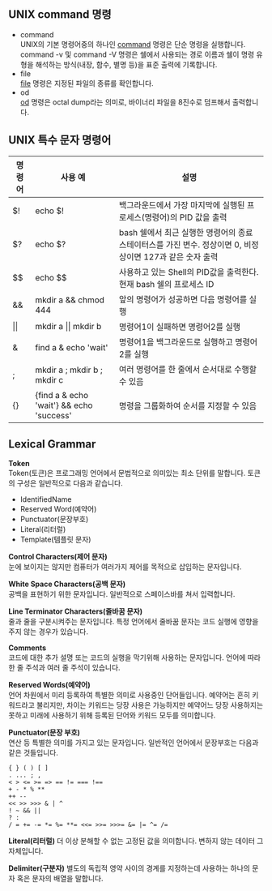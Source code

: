 ## UNIX command 명령
* command  
UNIX의 기본 명령어중의 하나인 [command](https://www.ibm.com/docs/ko/aix/7.2?topic=c-command-command) 명령은 단순 명령을 실행합니다.
command -v 및 command -V 명령은 쉘에서 사용되는 경로 이름과 쉘이 명령 유형을 해석하는 방식(내장, 함수, 별명 등)을 표준 출력에 기록합니다.
* file  
[file](https://www.ibm.com/docs/ko/aix/7.2?topic=f-file-command) 명령은 지정된 파일의 종류를 확인합니다.
* od  
[od](https://www.ibm.com/docs/ko/aix/7.2?topic=o-od-command) 명령은 octal dump라는 의미로, 바이너리 파일을 8진수로 덤프해서 출력합니다.


## UNIX 특수 문자 명령어
|명령어|사용 예|설명|
|-----|-------|----|
|$!   |echo $!|백그라운드에서 가장 마지막에 실행된 프로세스(명령어)의 PID 값을 출력|
|$?   |echo $?|bash 쉘에서 최근 실행한 명령어의 종료 스테이터스를 가진 변수. 정상이면 0, 비정상이면 127과 같은 숫자 출력|
|$$	  |echo $$|	사용하고 있는 Shell의 PID값을 출력한다. 현재 bash 쉘의 프로세스 ID|
|&&	  |mkdir a && chmod 444|	앞의 명령어가 성공하면 다음 명령어를 실행|
|\|\| |	mkdir a \|\| mkdir b|	명령어1이 실패하면 명령어2를 실행|
|&	  |find a & echo 'wait'|	명령어1을 백그라운드로 실행하고 명령어2를 실행|
|;	  |mkdir a ; mkdir b ; mkdir c|	여러 명령어를 한 줄에서 순서대로 수행할 수 있음|
|{}	  |{find a & echo 'wait'} && echo 'success'|	명령을 그룹화하여 순서를 지정할 수 있음|

## Lexical Grammar
**Token**  
Token(토큰)은 프로그래밍 언어에서 문법적으로 의미있는 최소 단위를 말합니다. 토큰의 구성은 일반적으로 다음과 같습니다.
* IdentifiedName
* Reserved Word(예약어)
* Punctuator(문장부호)
* Literal(리터럴)
* Template(템플릿 문자)

**Control Characters(제어 문자)**  
눈에 보이지는 않지만 컴퓨터가 여러가지 제어를 목적으로 삽입하는 문자입니다.

**White Space Characters(공백 문자)**  
공백을 표현하기 위한 문자입니다. 일반적으로 스페이스바를 쳐서 입력합니다.

**Line Terminator Characters(줄바꿈 문자)**  
줄과 줄을 구분시켜주는 문자입니다. 특정 언어에서 줄바꿈 문자는 코드 실행에 영향을 주지 않는 경우가 있습니다.

**Comments**  
코드에 대한 추가 설명 또는 코드의 실행을 막기위해 사용하는 문자입니다. 언어에 따라 한 줄 주석과 여러 줄 주석이 있습니다.

**Reserved Words(예약어)**  
언어 차원에서 미리 등록하여 특별한 의미로 사용중인 단어들입니다. 예약어는 흔히 키워드라고 불리지만, 차이는 키워드는 당장 사용은 가능하지만 예약어느 당장 사용하지는 못하고 미래에 사용하기 위해 등록된 단어와 키워드 모두를 의미합니다.

**Punctuator(문장 부호)**  
연산 등 특별한 의미를 가지고 있는 문자입니다. 일반적인 언어에서 문장부호는 다음과 같은 것들입니다.
```
{ } ( ) [ ]
. ... ; ,
< > <= >= => == != === !==
+ - * % **
++ --
<< >> >>> & | ^
! ~ && ||
? :
/ = += -= *= %= **= <<= >>= >>>= &= |= ^= /=
```

**Literal(리터럴)**
더 이상 분해할 수 없는 고정된 값을 의미합니다. 변하지 않는 데이터 그 자체입니다.

**Delimiter(구분자)**
별도의 독립적 영약 사이의 경계를 지정하는데 사용하는 하나의 문자 혹은 문자의 배열을 말합니다.


